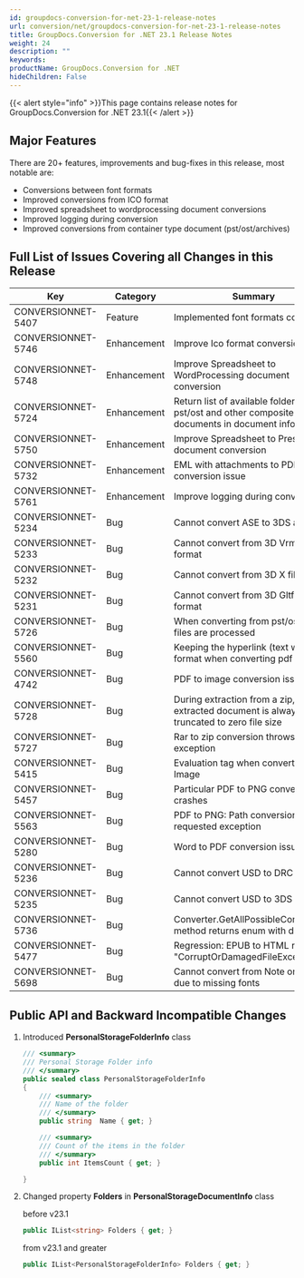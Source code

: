 ```yaml
---
id: groupdocs-conversion-for-net-23-1-release-notes
url: conversion/net/groupdocs-conversion-for-net-23-1-release-notes
title: GroupDocs.Conversion for .NET 23.1 Release Notes
weight: 24
description: ""
keywords: 
productName: GroupDocs.Conversion for .NET
hideChildren: False
---
```

{{< alert style="info" >}}This page contains release notes for GroupDocs.Conversion for .NET 23.1{{< /alert >}}

## Major Features

There are 20+ features, improvements and bug-fixes in this release, most notable are:

* Conversions between font formats
* Improved conversions from ICO format
* Improved spreadsheet to wordprocessing document conversions
* Improved logging during conversion
* Improved conversions from container type document (pst/ost/archives)


## Full List of Issues Covering all Changes in this Release


| Key | Category | Summary |
| --- | --- | --- |
| CONVERSIONNET-5407 | Feature | Implemented font formats conversion |
| CONVERSIONNET-5746 | Enhancement | Improve Ico format conversion |
| CONVERSIONNET-5748 | Enhancement | Improve Spreadsheet to WordProcessing document conversion |
| CONVERSIONNET-5724 | Enhancement | Return list of available folders from pst/ost and other composite documents in document info class |
| CONVERSIONNET-5750 | Enhancement | Improve Spreadsheet to Presentation document conversion |
| CONVERSIONNET-5732 | Enhancement | EML with attachments to PDF conversion issue |
| CONVERSIONNET-5761 | Enhancement | Improve logging during conversion |
| CONVERSIONNET-5234 | Bug | Cannot convert ASE to 3DS and OBJ |
| CONVERSIONNET-5233 | Bug | Cannot convert from 3D Vrml file format |
| CONVERSIONNET-5232 | Bug | Cannot convert from 3D X file format |
| CONVERSIONNET-5231 | Bug | Cannot convert from 3D Gltf file format |
| CONVERSIONNET-5726 | Bug | When converting from pst/ost  no files are processed |
| CONVERSIONNET-5560 | Bug | Keeping the hyperlink (text with link) format when converting pdf to pptx |
| CONVERSIONNET-4742 | Bug | PDF to image conversion issue |
| CONVERSIONNET-5728 | Bug | During extraction from a zip, last extracted document is always truncated to zero file size |
| CONVERSIONNET-5727 | Bug | Rar to zip conversion throws exception |
| CONVERSIONNET-5415 | Bug | Evaluation tag when converting to Image |
| CONVERSIONNET-5457 | Bug | Particular PDF to PNG conversion crashes |
| CONVERSIONNET-5563 | Bug | PDF to PNG: Path conversion requested exception |
| CONVERSIONNET-5280 | Bug | Word to PDF conversion issue |
| CONVERSIONNET-5236 | Bug | Cannot convert USD to DRC |
| CONVERSIONNET-5235 | Bug | Cannot convert USD to 3DS |
| CONVERSIONNET-5736 | Bug | Converter.GetAllPossibleConversions method returns enum with duplicates |
| CONVERSIONNET-5477 | Bug | Regression: EPUB to HTML raises "CorruptOrDamagedFileException" |
| CONVERSIONNET-5698 | Bug | Cannot convert from Note on macOS due to missing fonts |



## Public API and Backward Incompatible Changes

1.  Introduced **PersonalStorageFolderInfo** class
    
    ```csharp
    /// <summary>
    /// Personal Storage Folder info
    /// </summary>
    public sealed class PersonalStorageFolderInfo
    {
        /// <summary>
        /// Name of the folder
        /// </summary>
        public string  Name { get; }

        /// <summary>
        /// Count of the items in the folder
        /// </summary>
        public int ItemsCount { get; }

    }
    ```

2.  Changed property **Folders** in **PersonalStorageDocumentInfo** class
    
    before v23.1
    ```csharp
    public IList<string> Folders { get; }
    ```

    from v23.1 and greater
    ```csharp
    public IList<PersonalStorageFolderInfo> Folders { get; }
    ```
